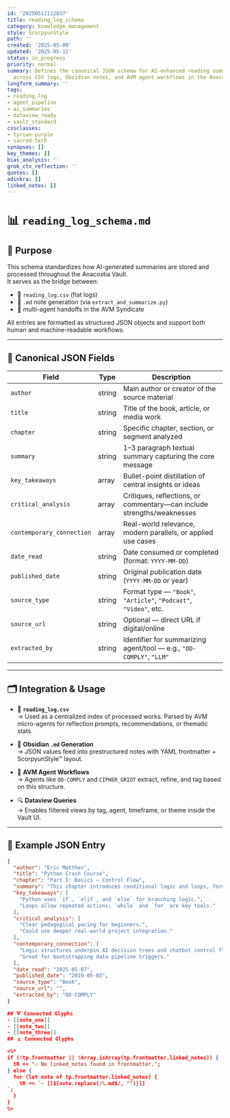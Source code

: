 ```yaml
---
id: '20250511112837'
title: reading_log_schema
category: knowledge_management
style: ScorpyunStyle
path: ''
created: '2025-05-09'
updated: '2025-05-11'
status: in_progress
priority: normal
summary: Defines the canonical JSON schema for AI-enhanced reading summaries used
  across CSV logs, Obsidian notes, and AVM agent workflows in the Anacostia Vault.
longform_summary: ''
tags:
- reading_log
- agent_pipeline
- ai_summaries
- dataview_ready
- vault_standard
cssclasses:
- tyrian-purple
- sacred-tech
synapses: []
key_themes: []
bias_analysis: ''
grok_ctx_reflection: ''
quotes: []
adinkra: []
linked_notes: []
---
```


# 📊 `reading_log_schema.md`

## 🎯 Purpose

This schema standardizes how AI-generated summaries are stored and processed throughout the Anacostia Vault.  
It serves as the bridge between:
- 🔹 `reading_log.csv` (flat logs)
- 🔹 `.md` note generation (via `extract_and_summarize.py`)
- 🔹 multi-agent handoffs in the AVM Syndicate

All entries are formatted as structured JSON objects and support both human and machine-readable workflows.

---

## 🧱 Canonical JSON Fields

| Field                     | Type     | Description                                                                 |
|---------------------------|----------|-----------------------------------------------------------------------------|
| `author`                  | string   | Main author or creator of the source material                              |
| `title`                   | string   | Title of the book, article, or media work                                  |
| `chapter`                 | string   | Specific chapter, section, or segment analyzed                             |
| `summary`                 | string   | 1–3 paragraph textual summary capturing the core message                   |
| `key_takeaways`           | array    | Bullet-point distillation of central insights or ideas                     |
| `critical_analysis`       | array    | Critiques, reflections, or commentary—can include strengths/weaknesses     |
| `contemporary_connection` | array    | Real-world relevance, modern parallels, or applied use cases               |
| `date_read`               | string   | Date consumed or completed (format: `YYYY-MM-DD`)                          |
| `published_date`          | string   | Original publication date (`YYYY-MM-DD` or year)                           |
| `source_type`             | string   | Format type — `"Book"`, `"Article"`, `"Podcast"`, `"Video"`, etc.          |
| `source_url`              | string   | Optional — direct URL if digital/online                                    |
| `extracted_by`            | string   | Identifier for summarizing agent/tool — e.g., `"OD-COMPLY"`, `"LLM"`       |

---

## 🗂️ Integration & Usage

- 📄 **`reading_log.csv`**  
   → Used as a centralized index of processed works. Parsed by AVM micro-agents for reflection prompts, recommendations, or thematic stats.

- 🧾 **Obsidian `.md` Generation**  
   → JSON values feed into prestructured notes with YAML frontmatter + ScorpyunStyle™ layout.

- 🤖 **AVM Agent Workflows**  
   → Agents like `OD‑COMPLY` and `CIPHER_GRIOT` extract, refine, and tag based on this structure.

- 🔍 **Dataview Queries**  
   → Enables filtered views by tag, agent, timeframe, or theme inside the Vault UI.

---

## 🧪 Example JSON Entry

```json
{
  "author": "Eric Matthes",
  "title": "Python Crash Course",
  "chapter": "Part I: Basics – Control Flow",
  "summary": "This chapter introduces conditional logic and loops, forming the foundation of programmatic decision-making...",
  "key_takeaways": [
    "Python uses `if`, `elif`, and `else` for branching logic.",
    "Loops allow repeated actions; `while` and `for` are key tools."
  ],
  "critical_analysis": [
    "Clear pedagogical pacing for beginners.",
    "Could use deeper real-world project integration."
  ],
  "contemporary_connection": [
    "Logic structures underpin AI decision trees and chatbot control flows.",
    "Great for bootstrapping data pipeline triggers."
  ],
  "date_read": "2025-05-07",
  "published_date": "2019-05-03",
  "source_type": "Book",
  "source_url": "",
  "extracted_by": "OD-COMPLY"
}

## 🜃 Connected Glyphs
- [[note_one]]
- [[note_two]]
- [[note_three]]
## 🄃 Connected Glyphs

<%*
if (!tp.frontmatter || !Array.isArray(tp.frontmatter.linked_notes)) {
  tR += "⚠️ No linked_notes found in frontmatter.";
} else {
  for (let note of tp.frontmatter.linked_notes) {
    tR += `- [[${note.replace(/\.md$/, "")}]]
`;
  }
}
%>
